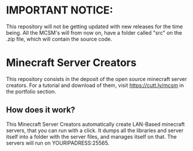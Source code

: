 # IMPORTANT NOTICE:
This repository will not be getting updated with new releases for the time being.
All the MCSM's will from now on, have a folder called "src" on the .zip file, which will contain the source code.

# Minecraft Server Creators
This repository consists in the deposit of the open source minecraft server creators. For a tutorial and download of them, visit https://cutt.ly/mcsm in the portfolio section.

## How does it work?
This Minecraft Server Creators automatically create LAN-Based minecraft servers, that you can run with a click.
It dumps all the libraries and server itself into a folder with the server files, and manages itself on that.
The servers will run on YOURIPADRESS:25565.
